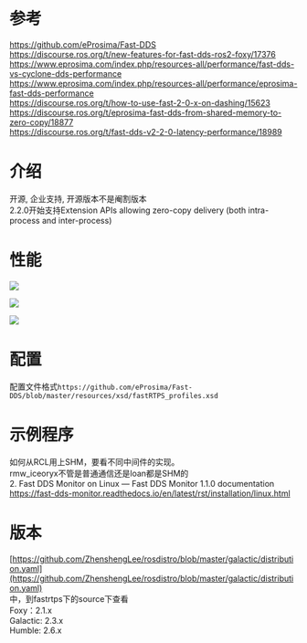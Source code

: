 # 参考
<https://github.com/eProsima/Fast-DDS><br /><https://discourse.ros.org/t/new-features-for-fast-dds-ros2-foxy/17376><br /><https://www.eprosima.com/index.php/resources-all/performance/fast-dds-vs-cyclone-dds-performance><br /><https://www.eprosima.com/index.php/resources-all/performance/eprosima-fast-dds-performance><br /><https://discourse.ros.org/t/how-to-use-fast-2-0-x-on-dashing/15623><br /><https://discourse.ros.org/t/eprosima-fast-dds-from-shared-memory-to-zero-copy/18877><br /><https://discourse.ros.org/t/fast-dds-v2-2-0-latency-performance/18989>

# 介绍

开源, 企业支持, 开源版本不是阉割版本<br />2.2.0开始支持Extension APIs allowing zero-copy delivery (both intra-process and inter-process)

# 性能

![](https://cdn.nlark.com/yuque/0/2022/png/23125517/1663565280165-c7a7b4cf-4541-4de6-b5b0-f33b3c0b6bd3.png#averageHue=%23fbfafa&clientId=ub2eeef93-5a2d-4&crop=0&crop=0&crop=1&crop=1&from=paste&id=u202fdab9&margin=%5Bobject%20Object%5D&originHeight=877&originWidth=735&originalType=url&ratio=1&rotation=0&showTitle=false&status=done&style=none&taskId=u968ab9f6-5028-4e6a-afff-ea7a7cef220&title=)

![](https://cdn.nlark.com/yuque/0/2022/png/23125517/1663565280152-7702cd2e-6d19-42e5-a599-ab1a187b3632.png#averageHue=%23fafafa&clientId=ub2eeef93-5a2d-4&crop=0&crop=0&crop=1&crop=1&from=paste&id=uedb9fa30&margin=%5Bobject%20Object%5D&originHeight=842&originWidth=1142&originalType=url&ratio=1&rotation=0&showTitle=false&status=done&style=none&taskId=ubff08ce6-f2e1-4f76-b5d6-c40503fa3ae&title=)

![](https://cdn.nlark.com/yuque/0/2022/png/23125517/1663565280167-48e77d85-a4e5-4692-936d-6d2d6c5e4b0b.png#averageHue=%23fcfbfb&clientId=ub2eeef93-5a2d-4&crop=0&crop=0&crop=1&crop=1&from=paste&id=ue82d2040&margin=%5Bobject%20Object%5D&originHeight=808&originWidth=1149&originalType=url&ratio=1&rotation=0&showTitle=false&status=done&style=none&taskId=uebf3b985-587d-4fb3-824e-5af7ef66332&title=)

# 配置

配置文件格式`https://github.com/eProsima/Fast-DDS/blob/master/resources/xsd/fastRTPS_profiles.xsd`

# 示例程序

如何从RCL用上SHM，要看不同中间件的实现。<br />rmw_iceoryx不管是普通通信还是loan都是SHM的<br />2. Fast DDS Monitor on Linux — Fast DDS Monitor 1.1.0 documentation<br /><https://fast-dds-monitor.readthedocs.io/en/latest/rst/installation/linux.html>

# 版本

[https://github.com/ZhenshengLee/rosdistro/blob/master/galactic/distribution.yaml](https://github.com/ZhenshengLee/rosdistro/blob/master/galactic/distribution.yaml)<br />中，到fastrtps下的source下查看<br />Foxy：2.1.x<br />Galactic: 2.3.x<br />Humble: 2.6.x
